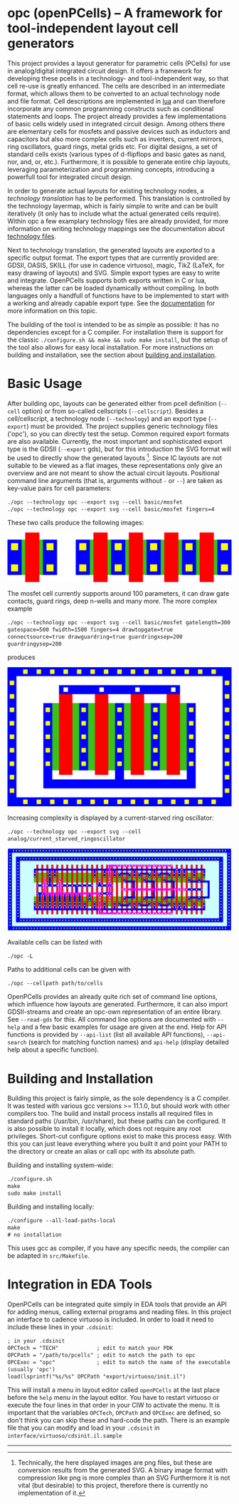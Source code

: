 # opc (openPCells) &ndash; A framework for tool-independent layout cell generators
This project provides a layout generator for parametric cells (PCells) for use in analog/digital integrated circuit design.
It offers a framework for developing these pcells in a technology- and tool-independent way, so that cell re-use is greatly enhanced.
The cells are described in an intermediate format, which allows them to be converted to an actual technology node and file format.
Cell descriptions are implemented in [lua](https://www.lua.org) and can therefore incorporate any common programming constructs such as conditional statements and loops.
The project already provides a few implementations of basic cells widely used in integrated circuit design.
Among others there are elementary cells for mosfets and passive devices such as inductors and capacitors but also more complex cells such as
inverters, current mirrors, ring oscillators, guard rings, metal grids etc.
For digital designs, a set of standard cells exists (various types of d-flipflops and basic gates as nand, nor, and, or, etc.).
Furthermore, it is possible to generate entire chip layouts, leveraging parameterization and programming concepts, introducing a powerfull tool for integrated circuit design.

In order to generate actual layouts for existing technology nodes, a *technology translation* has to be performed.
This translation is controlled by the technology layermap, which is fairly simple to write and can be built iteratively (it only has to include what
the actual generated cells require).
Within opc a few examplary technology files are already provided, for more information on writing technology mappings see the documentation about [technology files](./doc/techfiles.pdf).

Next to technology translation, the generated layouts are *exported* to a specific output format.
The export types that are currently provided are: GDSII, OASIS, SKILL (for use in cadence virtuoso), magic, TikZ (LaTeX, for easy drawing of layouts) and SVG.
Simple export types are easy to write and integrate.
OpenPCells supports both exports written in C or lua, whereas the latter can be loaded dynamically without compiling.
In both languages only a handfull of functions have to be implemented to start with a working and already capable export type.
See the [documentation](./doc/export.pdf) for more information on this topic.

The building of the tool is intended to be as simple as possible: it has no dependencies except for a C compiler.
For installation there is support for the classic `./configure.sh && make && sudo make install`, but the setup of the tool also allows for easy local installation.
For more instructions on building and installation, see the section about [building and installation](#building-and-installation).

# Basic Usage
After building opc, layouts can be generated either from pcell definition (`--cell` option) or from so-called cellscripts (`--cellscript`).
Besides a cell/cellscript, a technology node (`--technology`) and an export type (`--export`) must be provided.
The project supplies generic technology files ('opc'), so you can directly test the setup.
Common required export formats are also available.
Currently, the most important and sophisticated export type is the GDSII (`--export` gds), but for this introduction the SVG format will be used to directly show the generated layouts [^1].
Since IC layouts are not suitable to be viewed as a flat images, these representations only give an overview and are not meant to show the actual circuit layouts.
Positional command line arguments (that is, arguments without `-` or `--`) are taken as key-value pairs for cell parameters:

    ./opc --technology opc --export svg --cell basic/mosfet
    ./opc --technology opc --export svg --cell basic/mosfet fingers=4

These two calls produce the following images:

![Example transistor layouts (left: fingers=1, right: fingers=4)](./doc/info/mosfet.png)

The mosfet cell currently supports around 100 parameters, it can draw gate contacts, guard rings, deep n-wells and many more.
The more complex example

    ./opc --technology opc --export svg --cell basic/mosfet gatelength=300 gatespace=500 fwidth=1500 fingers=4 drawtopgate=true connectsource=true drawguardring=true guardringxsep=200 guardringysep=200

produces

![Complex transistor with many parameters](./doc/info/mosfet_complex.png)

Increasing complexity is displayed by a current-starved ring oscillator:

    ./opc --technology opc --export svg --cell analog/current_starved_ringoscillator

![Current-starved ring oscillator](./doc/info/ringoscillator.png)

Available cells can be listed with

    ./opc -L

Paths to additional cells can be given with

    ./opc --cellpath path/to/cells

OpenPCells provides an already quite rich set of command line options, which influence how layouts are generated.
Furthermore, it can also import GDSII-streams and create an opc-own representation of an entire library.
See `--read-gds` for this.
All command line options are documented with `--help` and a few basic examples for usage are given at the end.
Help for API functions is provided by `--api-list` (list all available API functions), `--api-search` (search for matching function names) and `api-help` (display detailed help about a specific function).

# Building and Installation
Building this project is fairly simple, as the sole dependency is a C compiler.
It was tested with various gcc versions >= 11.1.0, but should work with other compilers too.
The build and install process installs all required files in standard paths (/usr/bin, /usr/share), but these paths can be configured.
It is also possible to install it locally, which does not require any root privileges.
Short-cut configure options exist to make this process easy.
With this you can just leave everything where you built it and point your PATH to the directory or create an alias or call opc with its absolute path.

Building and installing system-wide:

    ./configure.sh
    make
    sudo make install

Building and installing locally:

    ./configure --all-load-paths-local
    make
    # no installation

This uses gcc as compiler, if you have any specific needs, the compiler can be adapted in `src/Makefile`.

# Integration in EDA Tools
OpenPCells can be integrated quite simply in EDA tools that provide an API for adding menus, calling external programs and reading files.
In this project an interface to cadence virtuoso is included.
In order to load it need to include these lines in your `.cdsinit`:

    ; in your .cdsinit
    OPCTech = "TECH"            ; edit to match your PDK
    OPCPath = "/path/to/pcells" ; edit to match the path to opc
    OPCExec = "opc"             ; edit to match the name of the executable (usually 'opc')
    load(lsprintf("%s/%s" OPCPath "export/virtuoso/init.il")

This will install a menu in layout editor called `openPCells` at the last place before the `help` menu in the layout editor. You have to restart
virtuoso or execute the four lines in that order in your CIW to activate the menu. It is important that the variables `OPCTech`, `OPCPath` and
`OPCExec` are defined, so don't think you can skip these and hard-code the path. There is an example file that you can modify and load in your
`.cdsinit` in `interface/virtuoso/cdsinit.il.sample`

---

[^1]: Technically, the here displayed images are png files, but these are conversion results from the generated SVG. A binary image format with compression like png is more complex than an SVG Furthermore it is not vital (but desirable) to this project, therefore there is currently no implementation of it.

<!---
vim: tw=150
-->

